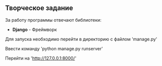 ## Творческое задание
За работу программы отвечают библиотеки:
- **Django** - Фреймворк

Для запуска необходимо перейти в директорию с файлом 'manage.py'

Ввести команду 'python manage.py runserver'

Перейти на 'http://127.0.0.1:8000/'
